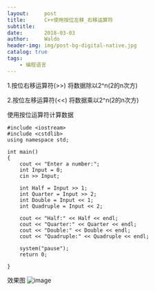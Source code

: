 ```yaml
---
layout:     post
title:      C++使用按位左移_右移运算符
subtitle:   
date:       2018-03-03
author:     Waldo
header-img: img/post-bg-digital-native.jpg
catalog: true
tags:
    - 编程语言
---
```


1.按位右移运算符(>>)
将数据除以2^n(2的n次方)

2.按位左移运算符(<<)
将数据乘以2^n(2的n次方)

使用按位运算符计算数据
```
#include <iostream>
#include <cstdlib>
using namespace std;

int main()
{
    cout << "Enter a number:";
    int Input = 0;
    cin >> Input;

    int Half = Input >> 1;
    int Quarter = Input >> 2;
    int Double = Input << 1;
    int Quadruple = Input << 2;

    cout << "Half:" << Half << endl;
    cout << "Quarter:" << Quarter << endl;
    cout << "Double:" << Double << endl;
    cout << "Quadruple:" << Quadruple << endl;

    system("pause");
    return 0;

}
```

效果图
![image](http://upload-images.jianshu.io/upload_images/7216746-a48ff08e0784d8ce..png?imageMogr2/auto-orient/strip%7CimageView2/2/w/1240)
